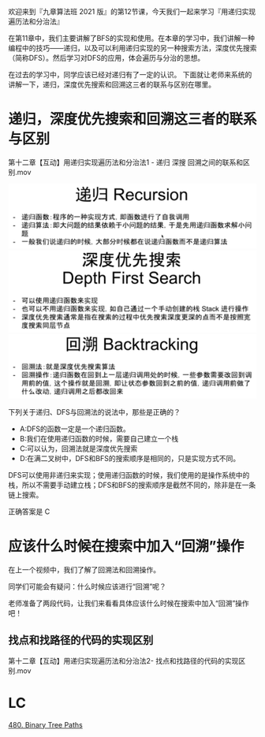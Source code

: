 
欢迎来到『九章算法班 2021 版』的第12节课，今天我们一起来学习『用递归实现遍历法和分治法』

在第11章中，我们主要讲解了BFS的实现和使用。在本章的学习中，我们讲解一种编程中的技巧——递归，以及可以利用递归实现的另一种搜索方法，深度优先搜索（简称DFS）。然后学习对DFS的应用，体会遍历与分治的思想。

在过去的学习中，同学应该已经对递归有了一定的认识。
下面就让老师来系统的讲解一下，递归，深度优先搜索和回溯这三者的联系与区别在哪里。

# 递归，深度优先搜索和回溯这三者的联系与区别

第十二章【互动】用递归实现遍历法和分治法1 - 递归 深搜 回溯之间的联系和区别.mov

<img src="chapter12-1.png">

<img src="chapter12-2.png">

<img src="chapter12-3.png">

下列关于递归、DFS与回溯法的说法中，那些是正确的？
- A:DFS的函数一定是一个递归函数。
- B:我们在使用递归函数的时候，需要自己建立一个栈
- C:可以认为，回溯法就是深度优先搜索
- D:在满二叉树中，DFS和BFS的搜索顺序是相同的，只是实现方式不同。



DFS可以使用非递归来实现；使用递归函数的时候，我们使用的是操作系统中的栈，所以不需要手动建立栈；DFS和BFS的搜索顺序是截然不同的，除非是在一条链上搜索。

正确答案是 C 


# 应该什么时候在搜索中加入“回溯”操作

在上一个视频中，我们了解了回溯法和回溯操作。

同学们可能会有疑问：什么时候应该进行“回溯”呢？

老师准备了两段代码，让我们来看看具体应该什么时候在搜索中加入“回溯”操作吧！
## 找点和找路径的代码的实现区别

第十二章【互动】用递归实现遍历法和分治法2- 找点和找路径的代码的实现区别.mov

# LC
[480. Binary Tree Paths](../lintcode/480.Binary_Tree_Paths.md)


